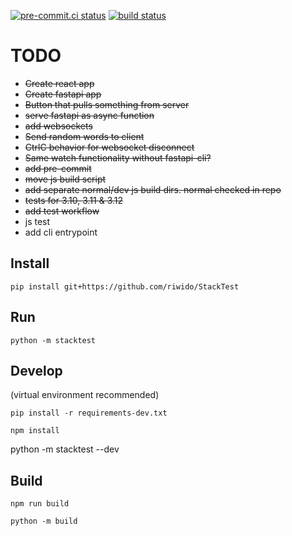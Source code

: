 [![pre-commit.ci status](https://results.pre-commit.ci/badge/github/riwido/StackTest/main.svg)](https://results.pre-commit.ci/latest/github/riwido/StackTest/main)
[![build status](https://github.com/riwido/StackTest/actions/workflows/test.yml/badge.svg)](https://github.com/riwido/StackTest/actions/workflows/test.yml)

# TODO
* ~~Create react app~~
* ~~Create fastapi app~~
* ~~Button that pulls something from server~~
* ~~serve fastapi as async function~~
* ~~add websockets~~
* ~~Send random words to client~~
* ~~CtrlC behavior for websocket disconnect~~
* ~~Same watch functionality without fastapi-cli?~~
* ~~add pre-commit~~
* ~~move js build script~~
* ~~add separate normal/dev js build dirs.  normal checked in repo~~
* ~~tests for 3.10, 3.11 & 3.12~~
* ~~add test workflow~~
* js test
* add cli entrypoint


## Install
`pip install git+https://github.com/riwido/StackTest`

## Run
`python -m stacktest`

## Develop
(virtual environment recommended)

`pip install -r requirements-dev.txt`

`npm install`

python -m stacktest --dev

## Build

`npm run build`

`python -m build`
